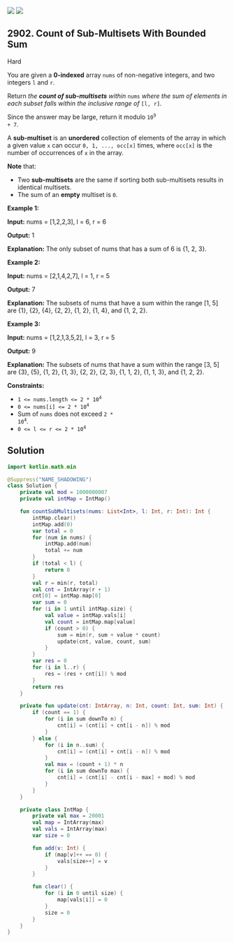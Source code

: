 [![](https://img.shields.io/github/stars/javadev/LeetCode-in-Kotlin?label=Stars&style=flat-square)](https://github.com/javadev/LeetCode-in-Kotlin)
[![](https://img.shields.io/github/forks/javadev/LeetCode-in-Kotlin?label=Fork%20me%20on%20GitHub%20&style=flat-square)](https://github.com/javadev/LeetCode-in-Kotlin/fork)

## 2902\. Count of Sub-Multisets With Bounded Sum

Hard

You are given a **0-indexed** array `nums` of non-negative integers, and two integers `l` and `r`.

Return _the **count of sub-multisets** within_ `nums` _where the sum of elements in each subset falls within the inclusive range of_ `[l, r]`.

Since the answer may be large, return it modulo <code>10<sup>9</sup> + 7</code>.

A **sub-multiset** is an **unordered** collection of elements of the array in which a given value `x` can occur `0, 1, ..., occ[x]` times, where `occ[x]` is the number of occurrences of `x` in the array.

**Note** that:

*   Two **sub-multisets** are the same if sorting both sub-multisets results in identical multisets.
*   The sum of an **empty** multiset is `0`.

**Example 1:**

**Input:** nums = [1,2,2,3], l = 6, r = 6

**Output:** 1

**Explanation:** The only subset of nums that has a sum of 6 is {1, 2, 3}.

**Example 2:**

**Input:** nums = [2,1,4,2,7], l = 1, r = 5

**Output:** 7

**Explanation:** The subsets of nums that have a sum within the range [1, 5] are {1}, {2}, {4}, {2, 2}, {1, 2}, {1, 4}, and {1, 2, 2}.

**Example 3:**

**Input:** nums = [1,2,1,3,5,2], l = 3, r = 5

**Output:** 9

**Explanation:** The subsets of nums that have a sum within the range [3, 5] are {3}, {5}, {1, 2}, {1, 3}, {2, 2}, {2, 3}, {1, 1, 2}, {1, 1, 3}, and {1, 2, 2}.

**Constraints:**

*   <code>1 <= nums.length <= 2 * 10<sup>4</sup></code>
*   <code>0 <= nums[i] <= 2 * 10<sup>4</sup></code>
*   Sum of `nums` does not exceed <code>2 * 10<sup>4</sup></code>.
*   <code>0 <= l <= r <= 2 * 10<sup>4</sup></code>

## Solution

```kotlin
import kotlin.math.min

@Suppress("NAME_SHADOWING")
class Solution {
    private val mod = 1000000007
    private val intMap = IntMap()

    fun countSubMultisets(nums: List<Int>, l: Int, r: Int): Int {
        intMap.clear()
        intMap.add(0)
        var total = 0
        for (num in nums) {
            intMap.add(num)
            total += num
        }
        if (total < l) {
            return 0
        }
        val r = min(r, total)
        val cnt = IntArray(r + 1)
        cnt[0] = intMap.map[0]
        var sum = 0
        for (i in 1 until intMap.size) {
            val value = intMap.vals[i]
            val count = intMap.map[value]
            if (count > 0) {
                sum = min(r, sum + value * count)
                update(cnt, value, count, sum)
            }
        }
        var res = 0
        for (i in l..r) {
            res = (res + cnt[i]) % mod
        }
        return res
    }

    private fun update(cnt: IntArray, n: Int, count: Int, sum: Int) {
        if (count == 1) {
            for (i in sum downTo n) {
                cnt[i] = (cnt[i] + cnt[i - n]) % mod
            }
        } else {
            for (i in n..sum) {
                cnt[i] = (cnt[i] + cnt[i - n]) % mod
            }
            val max = (count + 1) * n
            for (i in sum downTo max) {
                cnt[i] = (cnt[i] - cnt[i - max] + mod) % mod
            }
        }
    }

    private class IntMap {
        private val max = 20001
        val map = IntArray(max)
        val vals = IntArray(max)
        var size = 0

        fun add(v: Int) {
            if (map[v]++ == 0) {
                vals[size++] = v
            }
        }

        fun clear() {
            for (i in 0 until size) {
                map[vals[i]] = 0
            }
            size = 0
        }
    }
}
```